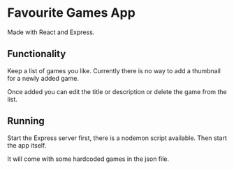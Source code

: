 # Favourite Games App

Made with React and Express.

## Functionality

Keep a list of games you like. Currently there is no way to add a thumbnail for a newly added game.

Once added you can edit the title or description or delete the game from the list.

## Running

Start the Express server first, there is a nodemon script available. Then start the app itself.

It will come with some hardcoded games in the json file. 

